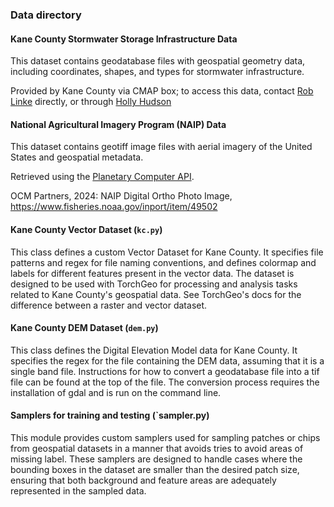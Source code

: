 ### Data directory

#### Kane County Stormwater Storage Infrastructure Data

This dataset contains geodatabase files with geospatial geometry data, including coordinates, shapes, and types for stormwater infrastructure.

Provided by Kane County via CMAP box; to access this data, contact [Rob Linke](linkerobert@KaneCountyIL.gov) directly, or through [Holly Hudson](HHudson@cmap.illinois.gov)

#### National Agricultural Imagery Program (NAIP) Data

This dataset contains geotiff image files with aerial imagery of the United States and geospatial metadata.

Retrieved using the [Planetary Computer API](https://planetarycomputer.microsoft.com/dataset/naip).

OCM Partners, 2024: NAIP Digital Ortho Photo Image, https://www.fisheries.noaa.gov/inport/item/49502

#### Kane County Vector Dataset (`kc.py`)

This class defines a custom Vector Dataset for Kane County. It specifies file patterns and regex for file naming conventions, and defines colormap and labels for different features present in the vector data. The dataset is designed to be used with TorchGeo for processing and analysis tasks related to Kane County's geospatial data. See TorchGeo's docs for the difference between a raster and vector dataset.

#### Kane County DEM Dataset (`dem.py`)

This class defines the Digital Elevation Model data for Kane County. It specifies the regex for the file containing the DEM data, assuming that it is a single band file. Instructions for how to convert a geodatabase file into a tif file can be found at the top of the file. The conversion process requires the installation of gdal and is run on the command line.

#### Samplers for training and testing (`sampler.py)
This module provides custom samplers used for sampling patches or chips from geospatial datasets in a manner that avoids tries to avoid areas of missing label. These samplers are designed to handle cases where the bounding boxes in the dataset are smaller than the desired patch size, ensuring that both background and feature areas are adequately represented in the sampled data.
